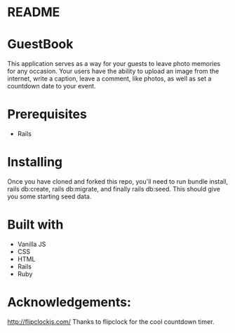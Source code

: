 # README

# GuestBook

This application serves as a way for your guests to leave photo memories for any occasion. Your users have the ability to upload an image from the internet, write a caption, leave a comment, like photos, as well as set a countdown date to your event.

# Prerequisites
* Rails

# Installing
Once you have cloned and forked this repo, you'll need to run bundle install, rails db:create, rails db:migrate, and finally rails db:seed. This should give you some starting seed data. 


# Built with
* Vanilla JS
* CSS
* HTML
* Rails
* Ruby

# Acknowledgements:
http://flipclockjs.com/
Thanks to flipclock for the cool countdown timer.

